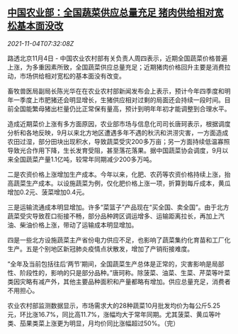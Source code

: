 <!--1636012863000-->
[中国农业部：全国蔬菜供应总量充足 猪肉供给相对宽松基本面没改](https://cn.reuters.com/article/china-food-supply-1104-thur-idCNKBS2HP0PT)
------

<div><i>2021-11-04T07:32:08Z</i></div><p>路透北京11月4日 - 中国农业农村部有关负责人周四表示，近期全国蔬菜价格普遍上涨，为多重因素所致，全国蔬菜供应总量充足；近期猪肉价格回升主要是消费拉动，市场供给相对宽松的基本面没有改变。</p><p>畜牧兽医局副局长陈光华在在农业农村部新闻发布会上表示，预计今年四季度和明年一季度上市肥猪还会明显增长，生猪供应相对过剩的局面还会持续一段时间。目前全国能繁母猪出栏量仍比正常保有量高，预计到明年年初才能调整到合理水平。</p><p>造成近期菜价上涨有多方面原因，农业部市场与信息化司司长唐珂表示，根据调度分析和各地反映，9月以来北方地区遭遇多年不遇的秋汛和洪涝灾害，一方面造成农田过湿，部分田块出现积水，导致蔬菜受灾200多万亩；另一方面持续低温寡照导致光合作用下降，生长发育受阻，甚至落花落果。据中国蔬菜协会调度，9月以来全国蔬菜产量1.1亿吨，较常年同期减少200多万吨。</p><p>二是农资价格上涨增加生产成本。今年以来，化肥、农药等农资价格持续上涨，抬高蔬菜生产成本。以设施蔬菜为例，仅化肥价格上涨一项，折算到每斤成本，黄瓜增加0.2元、菠菜增加0.4元。</p><p>三是运输流通成本明显增加。许多“菜篮子”产品现在“买全国、卖全国”。由于北方蔬菜受灾导致茬口衔接不畅，部分品种跨区调运增多、运输距离拉长，再加上汽油、柴油价格上涨，带动了运输成本明显增加。</p><p>四是一些北方设施蔬菜主产省份电力供应不足，也影响了蔬菜集约化育苗和工厂化生产。五是个别地区新冠肺炎疫情点状散发，增加了产销衔接难度。</p><p>“全年及当前包括往后‘两节’期间，全国蔬菜生产总体是正常的，灾害影响是局部性、阶段性的，影响的只是部分品种。”唐珂称。除菠菜、油菜、生菜、芹菜等叶菜类因灾略有减产外，其他主要品种面积和产量都略有增加。供应总量充足，消费者不用担心。</p><p>农业农村部监测数据显示，市场需求大的28种蔬菜10月批发均价为每公斤5.25元，环比涨16.7%，同比高11.7%，涨幅均大于常年同期。尤其菠菜、黄瓜等叶类、茄果类菜上涨更为明显，月均价同比涨幅超过50%。（完）</p>
